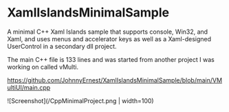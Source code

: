 # XamlIslandsMinimalSample
A minimal C++ Xaml Islands sample that supports console, Win32, and Xaml, and uses menus and accelerator keys as well as a Xaml-designed UserControl in a secondary dll project. 

The main C++ file is 133 lines and was started from another project I was working on called vMulti.

https://github.com/JohnnyErnest/XamlIslandsMinimalSample/blob/main/VMultiUI/main.cpp

![Screenshot](/CppMinimalProject.png  | width=100)
